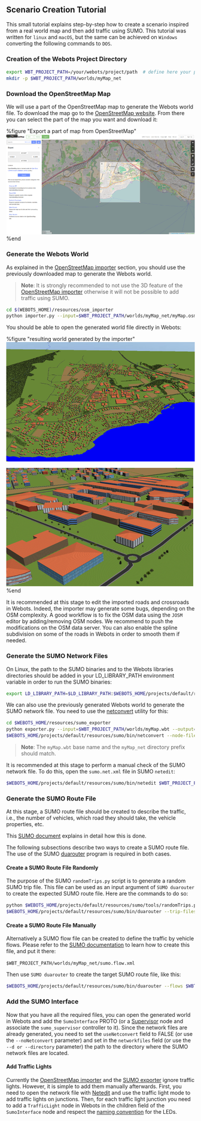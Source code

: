 ## Scenario Creation Tutorial

This small tutorial explains step-by-step how to create a scenario inspired from a real world map and then add traffic using SUMO.
This tutorial was written for `linux` and `macOS`, but the same can be achieved on `Windows` converting the following commands to `DOS`.

### Creation of the Webots Project Directory

```sh
export WBT_PROJECT_PATH=/your/webots/project/path  # define here your project path
mkdir -p $WBT_PROJECT_PATH/worlds/myMap_net
```

### Download the OpenStreetMap Map

We will use a part of the OpenStreetMap map to generate the Webots world file.
To download the map go to the [OpenStreetMap website](https://www.openstreetmap.org/export).
From there you can select the part of the map you want and download it:

%figure "Export a part of map from OpenStreetMap"
![osm_export.png](images/osm_export.png)
%end

### Generate the Webots World

As explained in the [OpenStreetMap importer](openstreetmap-importer.md) section, you should use the previously downloaded map to generate the Webots world.

> **Note**: It is strongly recommended to not use the 3D feature of the [OpenStreetMap importer](openstreetmap-importer.md) otherwise it will not be possible to add traffic using SUMO.

```sh
cd $(WEBOTS_HOME)/resources/osm_importer
python importer.py --input=$WBT_PROJECT_PATH/worlds/myMap_net/myMap.osm --output=$WBT_PROJECT_PATH/worlds/myMap.wbt
```

You should be able to open the generated world file directly in Webots:

%figure "resulting world generated by the importer"
![osm_tutorial_import1.png](images/osm_tutorial_import1.png)

![osm_tutorial_import2.png](images/osm_tutorial_import2.png)
%end

It is recommended at this stage to edit the imported roads and crossroads in Webots.
Indeed, the importer may generate some bugs, depending on the OSM complexity.
A good workflow is to fix the OSM data using the `JOSM` editor by adding/removing OSM nodes.
We recommend to push the modifications on the OSM data server.
You can also enable the spline subdivision on some of the roads in Webots in order to smooth them if needed.

### Generate the SUMO Network Files

On Linux, the path to the SUMO binaries and to the Webots libraries directories should be added in your LD\_LIBRARY\_PATH environment variable in order to run the SUMO binaries:

```sh
export LD_LIBRARY_PATH=$LD_LIBRARY_PATH:$WEBOTS_HOME/projects/default/resources/sumo/bin:$WEBOTS_HOME/lib
```

We can also use the previously generated Webots world to generate the SUMO network file.
You need to use the [netconvert](http://sumo.dlr.de/wiki/NETCONVERT) utility for this:

```sh
cd $WEBOTS_HOME/resources/sumo_exporter
python exporter.py --input=$WBT_PROJECT_PATH/worlds/myMap.wbt --output=$WBT_PROJECT_PATH/worlds/myMap_net
$WEBOTS_HOME/projects/default/resources/sumo/bin/netconvert --node-files=$WBT_PROJECT_PATH/worlds/myMap_net/sumo.nod.xml --edge-files=$WBT_PROJECT_PATH/worlds/myMap_net/sumo.edg.xml --output-file=$WBT_PROJECT_PATH/worlds/myMap_net/sumo.net.xml
```

> **Note**: The `myMap.wbt` base name and the `myMap_net` directory prefix should match.

It is recommended at this stage to perform a manual check of the SUMO network file.
To do this, open the `sumo.net.xml` file in SUMO `netedit`:

```sh
$WEBOTS_HOME/projects/default/resources/sumo/bin/netedit $WBT_PROJECT_PATH/worlds/myMap_net/sumo.net.xml
```

### Generate the SUMO Route File

At this stage, a SUMO route file should be created to describe the traffic, i.e., the number of vehicles, which road they should take, the vehicle properties, etc.

This [SUMO document](http://sumo.dlr.de/wiki/Definition_of_Vehicles,_Vehicle_Types,_and_Routes) explains in detail how this is done.

The following subsections describe two ways to create a SUMO route file.
The use of the SUMO [duarouter](http://sumo.dlr.de/wiki/DUAROUTER) program is required in both cases.

#### Create a SUMO Route File Randomly

The purpose of the SUMO `randomTrips.py` script is to generate a random SUMO trip file.
This file can be used as an input argument of `SUMO duarouter` to create the expected SUMO route file.
Here are the commands to do so:

```sh
python $WEBOTS_HOME/projects/default/resources/sumo/tools/randomTrips.py -n $WBT_PROJECT_PATH/worlds/myMap_net/sumo.net.xml -o $WBT_PROJECT_PATH/worlds/myMap_net/sumo.trip.xml
$WEBOTS_HOME/projects/default/resources/sumo/bin/duarouter --trip-files $WBT_PROJECT_PATH/worlds/myMap_net/sumo.trip.xml --net-file $WBT_PROJECT_PATH/worlds/myMap_net/sumo.net.xml --output-file $WBT_PROJECT_PATH/worlds/myMap_net/sumo.rou.xml --ignore-errors true
```

#### Create a SUMO Route File Manually

Alternatively a SUMO flow file can be created to define the traffic by vehicle flows.
Please refer to the [SUMO documentation](http://sumo.dlr.de/wiki/Definition_of_Vehicles,_Vehicle_Types,_and_Routes) to learn how to create this file, and put it there:

`$WBT_PROJECT_PATH/worlds/myMap_net/sumo.flow.xml`

Then use `SUMO duarouter` to create the target SUMO route file, like this:

```sh
$WEBOTS_HOME/projects/default/resources/sumo/bin/duarouter --flows $WBT_PROJECT_PATH/worlds/myMap_net/sumo.flow.xml --net-file $WBT_PROJECT_PATH/worlds/myMap_net/sumo.net.xml --output-file $WBT_PROJECT_PATH/worlds/myMap_net/sumo.rou.xml
```

### Add the SUMO Interface

Now that you have all the required files, you can open the generated world in Webots and add the `SumoInterface` PROTO (or a [Supervisor](../reference/supervisor.md) node and associate the `sumo_supervisor` controller to it).
Since the network files are already generated, you need to set the `useNetconvert` field to FALSE (or use the `--noNetconvert` parameter) and set in the `networkfiles` field (or use the `--d or --directory` parameter) the path to the directory where the SUMO network files are located.

#### Add Traffic Lights

Currently the [OpenStreetMap importer](openstreetmap-importer.md) and the [SUMO exporter](sumo-exporter.md) ignore traffic lights.
However, it is simple to add them manually afterwards.
First, you need to open the network file with [Netedit](http://sumo.dlr.de/wiki/NETEDIT#Traffic_Lights_2) and use the traffic light mode to add traffic lights on junctions.
Then, for each traffic light junction you need to add a `TrafficLight` node in Webots in the children field of the `SumoInterface` node and respect the [naming convention](sumo-interface.md#traffic-lights-synchronization) for the LEDs.
